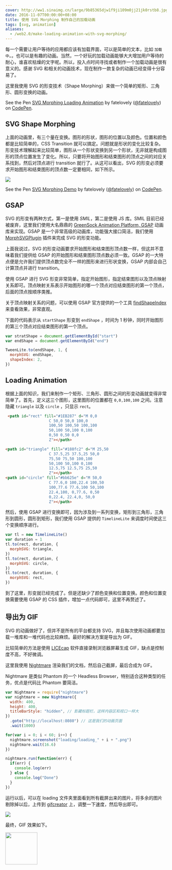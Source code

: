 ```yaml
---
cover: http://ww1.sinaimg.cn/large/9b85365djw1f9ji109m0jj21jk0rstb8.jpg
date: 2016-11-07T00:00:00+08:00
title: 使用 SVG Morphing 制作自己的加载动画
tags: [svg, animation]
aliases:
  - /web2.0/make-loading-animation-with-svg-morphing/
---
```

每一个需要让用户等待的应用都应该有加载界面，可以是简单的文本，比如 `加载中…`，也可以是有趣的动画。当然，一个好玩的加载动画能够大大增加用户等待的耐心，谁喜欢枯燥的文字呢。所以，投入点时间寻找或者制作一个加载动画是很有意义的。感谢 SVG 和相关的动画技术，现在制作一款复杂的动画已经变得十分容易了。

这里我使用 SVG 的形变技术（Shape Morphing）来做一个简单的矩形、三角形、圆形变换的动画。

<!--more-->

<p data-height="500" data-theme-id="light" data-slug-hash="QGwMXP" data-default-tab="result" data-user="fatelovely" data-embed-version="2" data-pen-title="SVG Morphing Loading Animation" class="codepen">See the Pen <a href="http://codepen.io/fatelovely/pen/QGwMXP/">SVG Morphing Loading Animation</a> by fatelovely (<a href="http://codepen.io/fatelovely">@fatelovely</a>) on <a href="http://codepen.io">CodePen</a>.</p>
<script async src="https://production-assets.codepen.io/assets/embed/ei.js"></script>

## SVG Shape Morphing

上面的动画里，有三个量在变换。图形的形状，图形的位置以及颜色。位置和颜色都是比较简单的，CSS Transition 就可以搞定。问题就是形状的变化比较复杂。形变技术理解起来比较简单，图形从一个形状变换到另一个形状，无非就是构成图形的顶点位置发生了变化。所以，只要将开始图形和结束图形的顶点之间的对应关系找到，然后对顶点进行 transition 就行了。从这可以看出，SVG 的形变必须要求开始图形和结束图形的顶点数一定要相同，如下所示。

![](http://ww2.sinaimg.cn/large/9b85365dgw1f9jdl0i3e2g20a008gh6t.gif)

<p data-height="500" data-theme-id="light" data-slug-hash="XNJBOy" data-default-tab="result" data-user="fatelovely" data-embed-version="2" data-pen-title="SVG Morphing Demo" class="codepen">See the Pen <a href="http://codepen.io/fatelovely/pen/XNJBOy/">SVG Morphing Demo</a> by fatelovely (<a href="http://codepen.io/fatelovely">@fatelovely</a>) on <a href="http://codepen.io">CodePen</a>.</p>
<script async src="https://production-assets.codepen.io/assets/embed/ei.js"></script>

## GSAP

SVG 的形变有两种方式，第一是使用 *SMIL*，第二是使用 JS 库。SMIL 目前已经被废弃，这里我们使用大名鼎鼎的 [GreenSock Animation Platform, GSAP](http://greensock.com/gsap) 动画库来实现。GSAP 是一个非常高级的动画库，功能强大接口简洁，我们使用 [MorphSVGPlugin](https://greensock.com/morphSVG) 插件来完成 SVG 的形变功能。

上面我说过，SVG 的形变动画要求开始图形和结束图形顶点数一样，但这并不意味着我们提供给 GSAP 的开始图形和结束图形顶点数必须一致。GSAP 的一大特点便是允许我们提供顶点数完全不一样的图形来进行形状变换，GSAP 内部会自己计算顶点并进行 transition。

使用 GSAP 进行 SVG 形变非常简单，指定开始图形，指定结束图形以及顶点映射关系即可。顶点映射关系表示开始图形的哪一个顶点对应结束图形的第一个顶点，后面的顶点按顺序类推。

关于顶点映射关系的问题，可以使用 GSAP 官方提供的一个工具 [findShapeIndex](http://codepen.io/GreenSock/pen/LpxOqR) 来查看效果，非常直观。

下面的代码表示从 `startShape` 形变到 `endShape` ，时间为 1 秒钟，同时开始图形的第三个顶点对应结束图形的第一个顶点。

```javascript
var stratShape = document.getElementById("start")
var endShape = document.getElementById("end")

TweenLite.to(endShape, 1, {
  morphSVG: endShape,
  shapeIndex: 2,
})
```

## Loading Animation

根据上面的知识，我们来制作一个矩形、三角形、圆形之间的形变动画就变得非常简单了。首先，定义这三个图形，这里图形的位置都在 `0,0,100,100` 之间。注意隐藏 `triangle` 以及 `circle` ，只显示 `rect`。

```html
 <path id="rect" fill="#1EB287" d="M 0,0
                   C 50,0 50,0 100,0
                   100,50 100,50 100,100
                   50,100 50,100 0,100
                   0,50 0,50 0,0
                   Z"></path>

<path id="triangle" fill="#188fc2" d="M 25,50
                   C 37.5,25 37.5,25 50,0
                   75,50 75,50 100,100
                   50,100 50,100 0,100
                   12.5,75 12.5,75 25,50
                   Z"></path>
<path id="circle" fill="#bb625e" d="M 50,0
                   C 77.6,0 100,22.4 100,50
                   100,77.6 77.6,100 50,100
                   22.4,100, 0,77.6, 0,50
                   0,22.4, 22.4,0, 50,0
                   Z"></path>
```

然后，使用 GSAP 进行变换即可，因为涉及到一系列变换，矩形到三角形，三角形到圆形，圆形到矩形，我们使用 GSAP 提供的 `TimelineLite` 来调度时间使这三个变换顺序进行。

```javascript
var tl = new TimelineLite()
var duration = 1
tl.to(rect, duration, {
  morphSVG: triangle,
})
tl.to(rect, duration, {
  morphSVG: circle,
})
tl.to(rect, duration, {
  morphSVG: rect,
})
```

到了这里，形变就已经完成了。但是还缺少了颜色变换和位置变换。颜色和位置变换需要使用 GSAP 的 CSS 插件，增加一点代码即可，这里不再赘述了。

## 导出为 GIF

SVG 的动画做好了，但并不是所有的平台都支持 SVG，并且每次使用动画都要加载一堆库和一堆代码也比较麻烦。最好的解决方案是导出为 GIF。

比较简单的方法是使用 [LICEcap](http://www.cockos.com/licecap/) 软件直接录制浏览器屏幕生成 GIF，缺点是控制度不高，不好微调。

这里我使用 [Nightmare](www.nightmarejs.org) 渲染我们的文档，然后自己截屏，最后合成为 GIF。

Nightmare 是类似 Phantom 的一个 Headless Browser，特别适合这种类型的任务，优点是代码比 Phantom 要简洁。

```javascript
var Nightmare = require("nightmare")
var nightmare = new Nightmare({
  width: 400,
  height: 400,
  titleBarStyle: "hidden", // 影藏标题栏，这样内容区和视口一样大
})
  .goto("http://localhost:8080") // 这是我们的动画页面
  .wait(1000)

for(var i = 0; i < 60; i++) {
  nightmare.screenshot("loading/loading_" + i + ".png")
  nightmare.wait(16.6)
})

nightmare.run(function(err) {
  if(err) {
    console.log(err)
  } else {
    console.log("Done")
  }
})
```

运行以后，可以在 loading 文件夹里面看到所有截屏出来的图片，将多余的图片剔除掉以后，上传到 [gifcreator](http://gifcreator.me/) 上，调整一下速度，然后导出即可。

![](http://ww1.sinaimg.cn/large/9b85365djw1f9jheun5t8j20rt0r60yg.jpg)

最终，GIF 效果如下。

<img width="100" src="http://ww1.sinaimg.cn/large/9b85365djw1f9jhfdkgy8g20b40b4wfc.gif">
